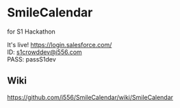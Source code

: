 SmileCalendar
=============
for S1 Hackathon  

It's live! https://login.salesforce.com/  
ID: s1crowddev@i556.com  
PASS: passS1dev  

Wiki
---------------------------------
https://github.com/i556/SmileCalendar/wiki/SmileCalendar
